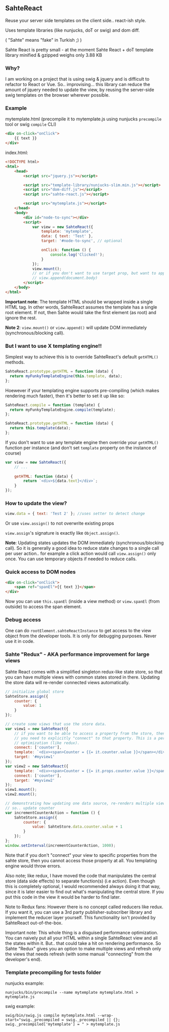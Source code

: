 ## SahteReact

Reuse your server side templates on the client side.. react-ish style.

Uses template libraries (like nunjucks, doT or swig) and dom diff.

( "Sahte" means "fake" in Turkish ;) )

Sahte React is pretty small - at the moment Sahte React + doT template library minified & gzipped weighs only 3.88 KB

### Why?

I am working on a project that is using swig & jquery and is difficult to refactor to React or Vue.
So.. improvising... this library can reduce the amount of jquery needed to update the view, by
reusing the server-side swig templates on the browser wherever possible.

### Example

mytemplate.html (precompile it to mytemplate.js using nunjucks  `precompile` tool or swig `compile` CLI)
```html
<div on-click="onClick">
    {{ text }}
</div>
```

index.html:
```html
<!DOCTYPE html>
<html>
    <head>
        <script src="jquery.js"></script>

        <script src="template-library/nunjucks-slim.min.js"></script>
        <script src="dom-diff.js"></script>
        <script src="sahte-react.js"></script>

        <script src="mytemplate.js"></script>
    </head>
    <body>
        <div id="node-to-sync"></div>
        <script>
            var view = new SahteReact({
                template: 'mytemplate',
                data: { text: 'Test' },
                target: '#node-to-sync', // optional

                onClick: function () {
                    console.log('Clicked!');
                }
            });
            view.mount();
            // or if you don't want to use target prop, but want to append to document body:
            // view.append(document.body)
        </script>
    </body>
</html>
```

**Important note**: The template HTML should be wrapped inside a single HTML tag. In other words, SahteReact assumes the template has a single root element. If not, then Sahte would take the first element (as root) and ignore the rest.

**Note 2**: `view.mount()` or `view.append()` will update DOM immediately (synchronous/blocking call).

### But I want to use X templating engine!!

Simplest way to achieve this is to override SahteReact's default `getHTML()` methods.

```js
SahteReact.prototype.getHTML = function (data) {
  return myFunkyTemplateEngine(this.template, data);
};
```

Hoewever if your templating engine supports pre-compiling (which makes rendering much faster), then it's better to set it up like so:
```js
SahteReact.compile = function (template) {
  return myFunkyTemplateEngine.compile(template);
};

SahteReact.prototype.getHTML = function (data) {
  return this.template(data);
};
```

If you don't want to use any template engine then override your `getHTML()` function per instance
(and don't set `template` property on the instance of course)

```js
var view = new SahteReact({
    // ...
    
    getHTML: function (data) {
        return `<div>${data.text}</div>`;
    }
});
```

### How to update the view?

```js
view.data = { text: 'Test 2' }; //uses setter to detect change
```
Or use `view.assign()` to not overwrite existing props

`view.assign`'s signature is exactly like `Object.assign()`.

**Note**: Updating states updates the DOM immediately (synchronous/blocking call). So it is generally a good idea to reduce state changes to a single call per user action.. for example a click action would call `view.assign()` only once. You can use temporary objects if needed to reduce calls.

### Quick access to DOM nodes

```html
<div on-click="onClick">
    <span ref="spanEl">{{ text }}</span>
</div>
```

Now you can use `this.spanEl` (inside a view method) or `view.spanEl` (from outside) to access the span element.

### Debug access

One can do `rootElement.sahteReactInstance` to get access to the view object from the developer tools. It is only for
debugging purposes. Never use it in code.

### Sahte "Redux" - AKA performance improvement for large views

Sahte React comes with a simplified singleton redux-like state store, so that you can have multiple views with common states stored in there. Updating the store data will re-render connected views automatically.

```js
// initialize global store
SahteStore.assign({
    counter: {
        value: 1
    }
});

// create some views that use the store data.
var view1 = new SahteReact({
    // if you want to be able to access a property from the store, then
    // you need to explicitly "connect" to that property. This is a performance
    // optimization (like redux).
    connect: ['counter'],
    template: `<div><span>Counter = {{= it.counter.value }}</span></div>`,
    target: '#myview1'
});
var view2 = new SahteReact({
    template: `<div><span>Counter = {{= it.props.counter.value }}</span></div>`,
    connect: ['counter'],
    target: '#myview2'
});
view1.mount();
view2.mount();

// demonstrating how updating one data source, re-renders multiple views
// so.. update counter
var incrementCounterAction = function () {
    SahteStore.assign({
        counter: {
            value: SahteStore.data.counter.value + 1
        }
    });
};
window.setInterval(incrementCounterAction, 1000);
```

Note that if you don't "connect" your view to specific properties from the sahte store, then you cannot access those property at all. You templating engine would throw errors.

Also note; like redux, I have moved the code that manipulates the central store (data side effects) to separate function(s) (i.e action). Even though this is completely optional, I would recommended always doing it that way, since it is later easier to find out what's manipulating the central store. If you put this code in the view it would be harder to find later.

Note to Redux fans: However there is no concept called reducers like redux. If you want it, you can use a 3rd party publisher-subscriber library and implement the reducer layer yourself. This functionality isn't provided by SahteReact out-of-the-box.

Important note: This whole thing is a disguised performance optimization. You can naively put all your HTML within a single SahteReact view and all the states within it.
But.. that could take a hit on rendering performance. So Sahte "Redux" gives you an option to make multiple views and refresh only the views that needs refresh (with some manual "connecting" from the developer's end).


### Template precompiling for tests folder

nunjucks example:
```
nunjucks/bin/precompile --name mytemplate mytemplate.html > mytemplate.js
```

swig example:
```
swig/bin/swig.js compile mytemplate.html --wrap-start="swig._precompiled = swig._precompiled || {};
swig._precompiled['mytemplate'] = " > mytemplate.js
```
